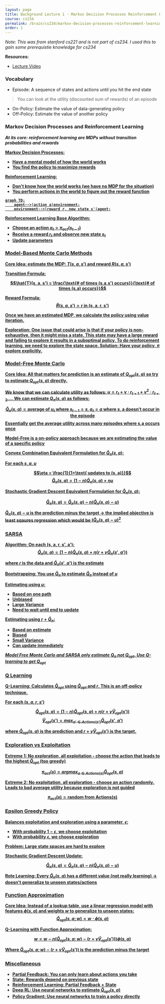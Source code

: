 ```yaml
---
layout: page
title: Background Lecture 1 - Markov Decision Processes Reinforcement Learning
course: cs234
permalink: /brain/cs234/markov-decision-processes-reinforcement-learning
order: 1
---
```



*Note: This was from stanford cs221 and is not part of cs234. I used this to gain some prerequistie knowledge for cs234*

**Resources:**
- [Lecture Video](https://youtu.be/HpaHTfY52RQ?feature=shared)

### Vocabulary
- Episode: A sequence of states and actions until you hit the end state
> You can look at the utility (discounted sum of rewards) of an episode
- On-Policy: Estimate the value of data-generating policy 
- Off-Policy: Estimate the value of another policy

### Markov Decision Processes and Reinforcement Learning

***At its core: reinforcement learning are MDPs without transition probabilities and rewards***

<u><b>Markov Decision Processes:<b/><u/>
- Have a mental model of how the world works
- You find the policy to maximize rewards

<u><b>Reinforcement Learning:<b/><u/>
- Don't know how the world works (we have no MDP for the situation)
- You perform actions in the world to figure out the reward function

```mermaid!
graph TD;
    agent-->|action a|environment;
    environment-->|reward r, new state s'|agent;
```

**Reinforcement Learning Base Algorithm:**
- Choose an action $a_t = \pi _{act}(s _{t-1})$
- Receive a reward $r_t$ and observe new state $s_t$
- Update parameters

### Model-Based Monte Carlo Methods
**Core Idea:** estimate the MDP: $T(s, a, s')$ and reward $R(s, a, s')$

**Transition Formula:**

$$\hat{T}(s, a, s') = \frac{\text{# of times (s,a,s') occurs}}{\text{# of times (s,a) occurs}}$$

**Reward Formula:**
$$\hat{R}(s, a, s') = \text{r in (s, a, r, s')}$$

Once we have an estimated MDP, we calculate the policy using value iteration.

**Exploration:** One issue that could arise is that if your policy is non-exhaustive, then it might miss a state. This state may have a large reward and failing to explore it results in a suboptimal policy, To do reinforcement learning, we need to explore the state space. **Solution:** Have your policy, $\pi$ explore explicitly.

### Model-Free Monte Carlo

**Core Idea:** All that matters for prediction is an estimate of $Q _{opt}(s,a)$ so try to estimate $Q _{opt}(s,a)$ directly.

We know that we can calculate utility as follows: $u = r_t + \gamma \cdot r_{t+1} + \gamma^2 \cdot r_{t+2} \dots$. We can estimate $Q _{\pi}(s,a)$ as follows:

$$\hat{Q} _{\pi}(s,a) = \text{average of } u_t \text{ where } s _{t-1} = s, a_t = a \text{ where s, a doesn't occur in the episode}$$
Essentially get the average utility across many episodes where s,a occurs once

Model-Free is a on-policy approach because we are estimating the value of a specific policy

Convex Combination Equivalent Formulation for $\hat{Q} _{\pi}(s, a)$:

For each $s, a, u$

$$\eta = \frac{1}{1+\text{ updates to (s, a)}}$$
$$\hat{Q} _{\pi}(s, a) = (1 - \eta)\hat{Q} _{\pi}(s, a) + \eta u$$

Stochastic Gradient Descent Equivalent Formulation for $\hat{Q} _{\pi}(s, a)$:

$$\hat{Q} _{\pi}(s, a) = \hat{Q} _{\pi}(s, a) - \eta(\hat{Q} _{\pi}(s, a) - u)$$

$\hat{Q} _{\pi}(s, a) - u$ is the prediction minus the target $\rightarrow$ the implied objective is least sqaures regression which would be  $(\hat{Q} _{\pi}(s, a) - u)^2$

### SARSA

Algorithm: On each (s, a, r, s', a'):
$$\hat{Q} _{\pi}(s, a) = (1 - \eta)\hat{Q} _{\pi}(s, a) + \eta(r + \gamma\hat{Q} _{\pi}(s', a'))$$

where $r$ is the data and $\hat{Q} _{\pi}(s', a')$ is the estimate 

**Bootstrapping:** You use $\hat{Q} _{\pi}$ to estimate $\hat{Q} _{\pi}$ instead of $u$

Estimating using $u$:
- Based on one path
- Unbiased
- Large Variance
- Need to wait until end to update

Estimating using $r + \hat{Q} _{\pi}$:
- Based on estimate
- Biased
- Small Variance
- Can update immediately

*Model Free Monte Carlo and SARSA only estimate $Q _{\pi}$ not $Q _{opt}$. Use Q-learning to get $Q _{opt}$*

### Q Learning

**Q-Learning:** Calculates $\hat{Q} _{opt}$ using $\hat{Q} _{opt}$ and $r$. This is an off-policy technique.

For each $(s, a, r, s')$

$$\hat{Q} _{opt}(s, a) = (1 - \eta)\hat{Q} _{opt}(s, a) + \eta(r + \gamma\hat{V} _{opt}(s'))$$
$$\hat{V} _{opt}(s') = max _{a' \in Actions(s')} \hat{Q} _{opt}(s', a')$$

where $\hat{Q} _{opt}(s, a)$ is the prediction and $r + \gamma\hat{V} _{opt}(s')$ is the target.

### Exploration vs Exploitation

Extreme 1: No exploration, all exploitation - choose the action that leads to the highest $\hat{Q} _{opt}$ (too greedy) 

$$\pi _{act}(s) = argmax _{a \in Actions(s)} \hat{Q} _{opt}(s, a)$$

Extreme 2: No exploitation, all exploration - choose an action randomly. Leads to bad average utility because exploration is not guided

$$ \pi _{act}(s) = \text{random from Actions(s)}$$

### Epsilon Greedy Policy

Balances exploitation and exploration using a parameter, $\epsilon$:
- With probability $1 - \epsilon$, we choose exploitation
- With probability $\epsilon$, we choose exploration 

Problem: Large state spaces are hard to explore

Stochastic Gradient Descent Update:

$$\hat{Q} _{\pi}(s, a) = \hat{Q} _{\pi}(s, a) - \eta(\hat{Q} _{\pi}(s, a) - u)$$

**Rote Learning:** Every $\hat{Q} _{\pi}(s, a)$ has a different value (not really learning) $\rightarrow$ doesn't generalize to unseen states/actions

### Function Approximation

**Core Idea:** Instead of a lookup table, use a linear regression model with features $\phi(s, a)$ and weights $w$ to generalize to unseen states:
$$ \hat{Q} _{opt}(s, a; w) = w \cdot \phi(s, a)$$

**Q-Learning with Function Approximation:**

$$ w = w - \eta(\hat{Q} _{opt}(s, a; w) - (r + \gamma\hat{V} _{opt}(s')))\phi(s, a)$$

Where $\hat{Q} _{opt}(s, a; w) - (r + \gamma\hat{V} _{opt}(s'))$ is the prediction minus the target

### Miscellaneous
- Partial Feedback: You can only learn about actions you take
- State: Rewards depend on previous state   
- Reinforcement Learning: Partial Feedback + State
- Deep RL: Use neural networks to estimate $\hat{Q} _{opt}(s, a)$
- Policy Gradient: Use neural networks to train a policy directly